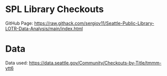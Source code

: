 # SPL Library Checkouts

GitHub Page: https://raw.githack.com/sergiov11/Seattle-Public-Library-LOTR-Data-Analysis/main/index.html

# Data

Data used: https://data.seattle.gov/Community/Checkouts-by-Title/tmmm-ytt6

